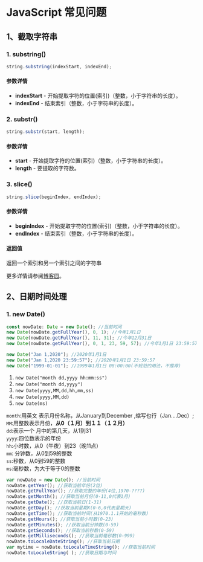 # JavaScript 常见问题

## 1、截取字符串

### 1. substring\(\)

```javascript
string.substring(indexStart, indexEnd);
```

#### 参数详情

* **indexStart** - 开始提取字符的位置\(索引\)（整数，小于字符串的长度）。
* **indexEnd** - 结束索引（整数，小于字符串的长度）。

### 2. substr\(\)

```javascript
string.substr(start, length);
```

#### 参数详情

* **start** - 开始提取字符的位置\(索引\)（整数，小于字符串的长度）。
* **length** - 要提取的字符数。

### 3. slice\(\)

```javascript
string.slice(beginIndex, endIndex);
```

#### 参数详情

* **beginIndex** - 开始提取字符的位置\(索引\)（整数，小于字符串的长度）。
* **endIndex** - 结束索引（整数，小于字符串的长度）。

#### 返回值

返回一个索引和另一个索引之间的字符串

更多详情请参阅[博客园](https://www.cnblogs.com/wangyulue/p/7718532.html)。

## 2、日期时间处理

### 1. new Date\(\)

```typescript
const nowDate: Date = new Date(); //当前时间
new Date(nowDate.getFullYear(), 0, 1); //今年1月1日
new Date(nowDate.getFullYear(), 11, 31); //今年12月31日
new Date(nowDate.getFullYear(), 0, 1, 23, 59, 57); //今年1月1日 23:59:57

new Date("Jan 1,2020"); //2020年1月1日
new Date("Jan 1,2020 23:59:57"); //2020年1月1日 23:59:57
new Date("1999-01-01"); //1999年1月1日 08:00:00(不规范的用法，不推荐)
```

1. `new Date("month dd,yyyy hh:mm:ss")`
2. `new Date("month dd,yyyy")`
3.  `new Date(yyyy,MM,dd,hh,mm,ss)`
4. `new Date(yyyy,MM,dd)`
5. `new Date(ms)`

`month`:用英文 表示月份名称，从January到December ,缩写也行（Jan....Dec）;  
`MM`:用整数表示月份，**从0（１月）到１１（１２月）**  
`dd`:表示一个 月中的第几天，从1到31  
`yyyy`:四位数表示的年份  
`hh`:小时数，从0（午夜）到23（晚11点）  
`mm`: 分钟数，从0到59的整数  
`ss`:秒数，从0到59的整数  
`ms`:毫秒数，为大于等于0的整数

```javascript
var nowDate = new Date(); //当前时间
nowDate.getYear(); //获取当前年份(2位)
nowDate.getFullYear(); //获取完整的年份(4位,1970-????)
nowDate.getMonth(); //获取当前月份(0-11,0代表1月)
nowDate.getDate(); //获取当前日(1-31)
nowDate.getDay(); //获取当前星期X(0-6,0代表星期天)
nowDate.getTime(); //获取当前时间(从1970.1.1开始的毫秒数)
nowDate.getHours(); //获取当前小时数(0-23)
nowDate.getMinutes(); //获取当前分钟数(0-59)
nowDate.getSeconds(); //获取当前秒数(0-59)
nowDate.getMilliseconds(); //获取当前毫秒数(0-999)
nowDate.toLocaleDateString(); //获取当前日期
var mytime = nowDate.toLocaleTimeString(); //获取当前时间
nowDate.toLocaleString( ); //获取日期与时间
```

